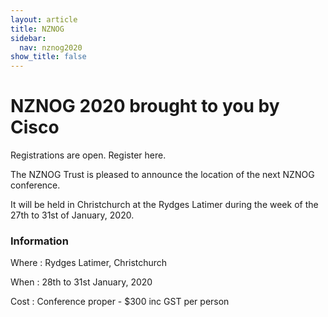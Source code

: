 ```yaml
---
layout: article
title: NZNOG
sidebar:
  nav: nznog2020
show_title: false
---
```


# NZNOG 2020 brought to you by Cisco

Registrations are open. Register here.

The NZNOG Trust is pleased to announce the location of the next NZNOG conference.

It will be held in Christchurch at the Rydges Latimer during the week of the 27th to 31st of January, 2020.

### Information

Where : Rydges Latimer, Christchurch

When : 28th to 31st January, 2020

Cost : Conference proper - $300 inc GST per person
